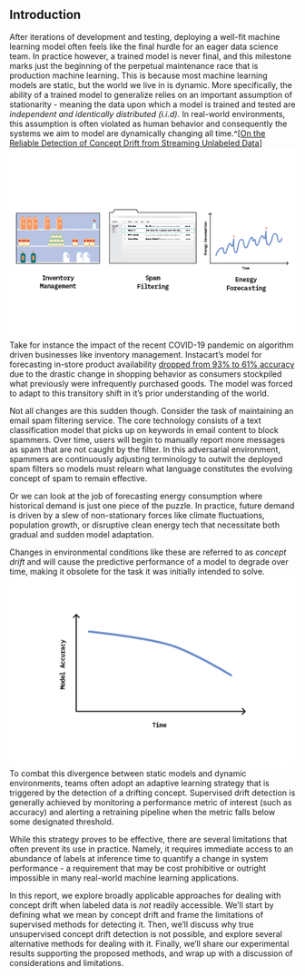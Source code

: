 ## Introduction

After iterations of development and testing, deploying a well-fit machine learning model often feels like the final hurdle for an eager data science team. In practice however, a trained model is never final, and this milestone marks just the beginning of the perpetual maintenance race that is production machine learning. This is because most machine learning models are static, but the world we live in is dynamic. More specifically, the ability of a trained model to generalize relies on an important assumption of stationarity - meaning the data upon which a model is trained and tested are *independent and identically distributed (i.i.d)*. In real-world environments, this assumption is often violated as human behavior and consequently the systems we aim to model are dynamically changing all time.^[[On the Reliable Detection of Concept Drift from Streaming Unlabeled Data](https://arxiv.org/pdf/1704.00023.pdf)]
![Figure 1: Examples of machine learning tasks where the effects of concept drift are prominent](figures/ff22-01.png)
Take for instance the impact of the recent COVID-19 pandemic on algorithm driven businesses like inventory management. Instacart’s model for forecasting in-store product availability [dropped from 93% to 61% accuracy](https://fortune.com/2020/06/09/instacart-coronavirus-artificial-intelligence/) due to the drastic change in shopping behavior as consumers stockpiled what previously were infrequently purchased goods. The model was forced to adapt to this transitory shift in it’s prior understanding of the world.

Not all changes are this sudden though. Consider the task of maintaining an email spam filtering service. The core technology consists of a text classification model that picks up on keywords in email content to block spammers. Over time, users will begin to manually report more messages as spam that are not caught by the filter. In this adversarial environment, spammers are continuously adjusting terminology to outwit the deployed spam filters so models must relearn what language constitutes the evolving concept of spam to remain effective.

Or we can look at the job of forecasting energy consumption where historical demand is just one piece of the puzzle. In practice, future demand is driven by a slew of non-stationary forces like climate fluctuations, population growth, or disruptive clean energy tech that necessitate both gradual and sudden model adaptation.

Changes in environmental conditions like these are referred to as _concept drift_ and will cause the predictive performance of a model to degrade over time, making it obsolete for the task it was initially intended to solve.
![Figure 2: Production model performance will decay over time without adapting to drifting concepts](figures/ff22-02.png)
To combat this divergence between static models and dynamic environments, teams often adopt an adaptive learning strategy that is triggered by the detection of a drifting concept. Supervised drift detection is generally achieved by monitoring a performance metric of interest (such as accuracy) and alerting a retraining pipeline when the metric falls below some designated threshold.

While this strategy proves to be effective, there are several limitations that often prevent its use in practice. Namely, it requires immediate access to an abundance of labels at inference time to quantify a change in system performance - a requirement that may be cost prohibitive or outright impossible in many real-world machine learning applications.

In this report, we explore broadly applicable approaches for dealing with concept drift when labeled data is _not_ readily accessible. We’ll start by defining what we mean by concept drift and frame the limitations of supervised methods for detecting it. Then, we’ll discuss why true unsupervised concept drift detection is not possible, and explore several alternative methods for dealing with it. Finally, we’ll share our experimental results supporting the proposed methods, and wrap up with a discussion of considerations and limitations.